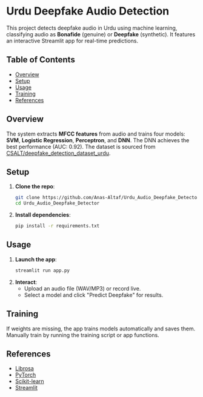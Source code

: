 # Urdu Deepfake Audio Detection

This project detects deepfake audio in Urdu using machine learning, classifying audio as **Bonafide** (genuine) or **Deepfake** (synthetic). It features an interactive Streamlit app for real-time predictions.

## Table of Contents
- [Overview](#overview)
- [Setup](#setup)
- [Usage](#usage)
- [Training](#training)
- [References](#references)

## Overview
The system extracts **MFCC features** from audio and trains four models: **SVM**, **Logistic Regression**, **Perceptron**, and **DNN**. The DNN achieves the best performance (AUC: 0.92). The dataset is sourced from [CSALT/deepfake_detection_dataset_urdu](https://huggingface.co/datasets/CSALT/deepfake_detection_dataset_urdu).

## Setup
1. **Clone the repo**:
   ```bash
   git clone https://github.com/Anas-Altaf/Urdu_Audio_Deepfake_Detector.git
   cd Urdu_Audio_Deepfake_Detector
   ```
2. **Install dependencies**:
   ```bash
   pip install -r requirements.txt
   ```

## Usage
1. **Launch the app**:
   ```bash
   streamlit run app.py
   ```
2. **Interact**:
   - Upload an audio file (WAV/MP3) or record live.
   - Select a model and click "Predict Deepfake" for results.

## Training
If weights are missing, the app trains models automatically and saves them. Manually train by running the training script or app functions.

## References
- [Librosa](https://librosa.org/doc/)
- [PyTorch](https://pytorch.org/docs/)
- [Scikit-learn](https://scikit-learn.org/)
- [Streamlit](https://docs.streamlit.io/)
